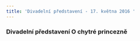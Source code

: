 ```yaml
---
title: 'Divadelní představení - 17. května 2016 '
---
```


### Divadelní představení O chytré princezně